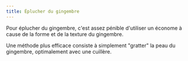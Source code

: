 ```yaml
---
title: Éplucher du gingembre
---
```


Pour éplucher du gingembre, c'est assez pénible d'utiliser un économe à cause de la forme et de la texture du gingembre.

Une méthode plus efficace consiste à simplement "gratter" la peau du gingembre, optimalement avec une cuillère.
